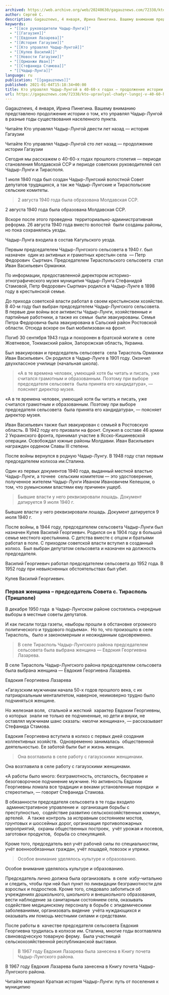 ```yaml
---
archived: https://web.archive.org/web/20240630/gagauznews.com/72338/kto-upravlyal-chadyr-lungoj-v-40-60-h-godah-prodolzhenie-istorii-gagauzii.html
author: Сергей С.
description: Gagauznews, 4 января, Ирина Пинегина. Вашему вниманию представлено продолжение истории о том, кто управлял Чадыр-Лунгой в разные годы существования населенного пункта. Читайте Кто управлял Чадыр-Лунгой двести лет назад — история Гагаузии Читайте Кто управлял Чадыр-Лунгой сто лет назад — продолжение истории Гагаузии Сегодня мы расскажем о 40-60-х годах прошлого столетия — периоде становления Молдавской ССР и периоде советских руководителей сел Чадыр-Лунги и Тирасполя. 1 июля 1940 года был создан Чадыр-Лунгский волостной Совет депутатов трудящихся, а так же Чадыр-Лунгские и Тираспольские сельские комитеты. 2 августа 1940 года была образована Молдавская ССР. Вскоре после этого проведена  территориально-административная реформа. 26 августа 1940 года […]
keywords:
  - "[[все руководители Чадыр-Лунги]]"
  - "[[Гагаузия]]"
  - "[[Евдокия Лазарева]]"
  - "[[История Гагаузии]]"
  - "[[Кто управлял Чадыр-Лунгой]]"
  - "[[Кулев Василий]]"
  - "[[Новости Гагаузии]]"
  - "[[Орманжи Иван]]"
  - "[[Стефанида Стамова]]"
  - "[[Чадыр-Лунга]]"
language: ru
publication: "[[gagauznews]]"
published: 2021-01-04T15:18:34+00:00
title: Кто управлял Чадыр-Лунгой в 40-60-х годах — продолжение истории Гагаузии
url: https://gagauznews.com/72338/kto-upravlyal-chadyr-lungoj-v-40-60-h-godah-prodolzhenie-istorii-gagauzii.html
---
```


Gagauznews, 4 января, Ирина Пинегина. Вашему вниманию представлено продолжение истории о том, кто управлял Чадыр-Лунгой в разные годы существования населенного пункта.

Читайте Кто управлял Чадыр-Лунгой двести лет назад — история Гагаузии

Читайте Кто управлял Чадыр-Лунгой сто лет назад — продолжение истории Гагаузии

Сегодня мы расскажем о 40-60-х годах прошлого столетия — периоде становления Молдавской ССР и периоде советских руководителей сел Чадыр-Лунги и Тирасполя.

1 июля 1940 года был создан Чадыр-Лунгский волостной Совет депутатов трудящихся, а так же Чадыр-Лунгские и Тираспольские сельские комитеты.

> 2 августа 1940 года была образована Молдавская ССР.

2 августа 1940 года была образована Молдавская ССР.

Вскоре после этого проведена  территориально-административная реформа. 26 августа 1940 года вместо волостей  были созданы районы, но пока сохранялись уезды.

Чадыр-Лунга входила в состав Кагульского уезда.

Первым председателем Чадыр-Лунгского сельсовета в 1940 г. был назначен  один из активных и грамотных крестьян села  — Петр Федорович  Сыртмач. Председателем Тираспольского сельсовета  стал Иван Васильевич Орманжи.

По информации, предоставленной директором историко-этнографического музея муниципия Чадыр-Лунга Стефанидой Стамовой, Петр Федорович Сыртмач родился в Чадыр-Лунге в 1898 году в крестьянской семье.

До прихода советской власти работал в своем крестьянском хозяйстве. В 40-м году был выбран председателем Чадыр-Лунгского сельсовета.  В первые дни войны все активисты Чадыр-Лунги, хозяйственные и партийные работники, а также их семьи  были эвакуированы. Семья Петра Федоровича была эвакуирована в Сальский район Ростовской области. Отсюда вскоре он был мобилизован на фронт.

Погиб 30 сентября 1943 года и похоронен в братской могиле в  селе Жовтневое, Токмакский район, Запорожская область, Украина.

Был эвакуирован и председатель сельсовета  села Тирасполь Орманжи Иван Васильевич. Он родился в Чадыр-Лунге в 1901 году. Окончил двухклассное училище (начальная школа).

> «А в те времена человек, умеющий хотя бы читать и писать, уже считался грамотным и образованным. Поэтому при выборе председателя сельсовета  была принята его кандидатура», — поясняет директор музея.

«А в те времена человек, умеющий хотя бы читать и писать, уже считался грамотным и образованным. Поэтому при выборе председателя сельсовета  была принята его кандидатура», — поясняет директор музея.

Иван Васильевич также был эвакуирован с семьей в Ростовскую область. В 1942 году его призвали на фронт. Служил в составе 46 армии 2 Украинского фронта, принимал участие в Ясско-Кишиневской операции. Освобождал южные районы Молдавии. Иван Васильевич награжден орденом Славы III степени.

После войны вернулся в родную Чадыр-Лунгу. В 1948 году стал первым председателем колхоза им.Сталина.

Один из первых документов 1940 года, выданный местной властью Чадыр-Лунги, а точнее  сельским комитетом — это удостоверение, полученное жителем Чадыр-Лунги Иваном Ивановичем Келешом, о том, что румынскими властями ему причинен ущерб.

> Бывшие власти у него реквизировали лошадь. Документ датируется 9 июля 1940 г.

Бывшие власти у него реквизировали лошадь. Документ датируется 9 июля 1940 г.

После войны, в 1944 году, председателем сельсовета Чадыр-Лунги был назначен Кулев Василий Георгиевич. Родился он в 1904 году в большой семье местного крестьянина. С детства вместе с отцом и братьями работал в поле. С приходом советской власти вступил в созданный колхоз.  Был выбран депутатом сельсовета и назначен на должность председателя.

Василий Георгиевич работал председателем сельсовета до 1952 года. В 1952 году при невыясненных обстоятельствах был убит.

Кулев Василий Георгиевич.

### Первая женщина – председатель Совета с. Тирасполь (Тришполе)

В декабре 1950 года  в Чадыр-Лунгском районе состоялись очередные  выборы в местные советы депутатов.

И как писали тогда газеты, «выборы прошли в обстановке огромного политического и трудового подъема».  Но то, что произошло в селе Тирасполь,  было и закономерным и неожиданным одновременно.

> В селе Тирасполь Чадыр-Лунгского района председателем сельсовета была выбрана женщина — Евдокия Георгиевна Лазарева.

В селе Тирасполь Чадыр-Лунгского района председателем сельсовета была выбрана женщина — Евдокия Георгиевна Лазарева.

Евдокия Георгиевна Лазарева

«Гагаузским мужчинам начала 50-х годов прошлого века, с их патриархальным менталитетом, наверное, неимоверно трудно было подчиняться женщине.

Но железная воля,  стальной и жесткий  характер Евдокии Георгиевны, о которых  знали не только ее подчиненные, но дети и внуки, не оставлял мужчинам шанс сказать: «молчи женщина»», — рассказывает Стефанида Стамова.

Евдокия Георгиевна вступила в колхоз с первых дней создания коллективных хозяйств.  Одновременно занималась  общественной деятельностью. Ее заботой были быт и жизнь женщин.

> Она возглавила в селе работу с гагаузскими женщинами.

Она возглавила в селе работу с гагаузскими женщинами.

«А работы было много: безграмотность, отсталость, бесправие и  безоговорочное подчинение мужчине. Но активность Евдокии Георгиевны ломала все традиции и веками установленные порядки  и стереотипы», — говорит Стефанида Стамова.

В обязанности председателя сельсовета в те годы входило  административное управление и  организация борьбы с преступностью,  содействие развитию сельскохозяйственных коммун, артелей.   А также контроль за исправным состоянием мостов, грунтовых и шоссейных дорог, организация противопожарных мероприятий,  охраны общественных построек,  учёт урожая и посевов, заготовки продуктов,  борьба со спекуляцией.

Кроме того, председатель вел учёт рабочей силы по специальностям, учёт военнообязанных граждан, учёт лошадей, повозок и упряжи.

> Особое внимание уделялось культуре и образованию.

Особое внимание уделялось культуре и образованию.

Председатель лично должна была организовать  в селе  избу-читальню и следить, чтобы при ней был пункт по ликвидации безграмотности для взрослых и подростков. Кроме того, следовало заботиться об учреждениях дошкольного, школьного и внешкольного образования, вести наблюдение за санитарным состоянием села, оказывать содействие медицинскому персоналу в борьбе с эпидемическими заболеваниями, организовать видение  учёта нуждающихся и оказывать им помощь местными силами и средствами.

После работы в  качестве председателя сельсовета Евдокия Георгиевна трудилась в колхозе им. Сталина, многие годы возглавляла свиноводческую товарную ферму.  Была участницей сельскохозяйственной республиканской выставки.

> В 1967 году Евдокия Лазарева была занесена в Книгу почета Чадыр-Лунгского района.

В 1967 году Евдокия Лазарева была занесена в Книгу почета Чадыр-Лунгского района.

Читайте материал Краткая история Чадыр-Лунги: путь от поселения к муниципию